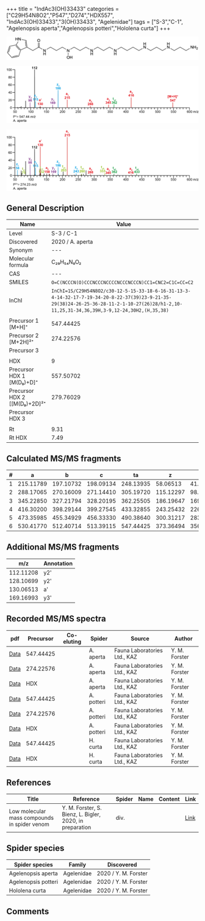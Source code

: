 +++
title = "IndAc3(OH)33433"
categories = ["C29H54N8O2","P547","D274","HDX557",
"IndAc3(OH)33433","3(OH)33433",
"Agelenidae"]
tags = ["S-3","C-1",
"Agelenopsis aperta","Agelenopsis potteri","Hololena curta"]
+++

![](/img/IndAc3(OH)33433.png)

![](/img_MSMS/547_IndAc3(OH)33433_Aa.png?classes=border)

![](/img_MSMS/547_IndAc3(OH)33433_Aa_2.png?classes=border)

## General Description

| Name                        | Value            |
|-----------------------------|------------------|
| Level                       | S-3 / C-1               |
| Discovered                  | 2020 / A. aperta |
| Synonym                     | ---              |
| Molecular formula           | C₂₉H₅₄N₈O₂       |
| CAS                         | ---              |
| SMILES | `O=C(NCCCN(O)CCCNCCCNCCCCNCCCNCCCN)CC1=CNC2=C1C=CC=C2`  |
| InChI  | `InChI=1S/C29H54N8O2/c30-12-5-15-33-18-6-16-31-13-3-4-14-32-17-7-19-34-20-8-22-37(39)23-9-21-35-29(38)24-26-25-36-28-11-2-1-10-27(26)28/h1-2,10-11,25,31-34,36,39H,3-9,12-24,30H2,(H,35,38)`  |
|                             |                  |
| Precursor 1 [M+H]⁺          | 547.44425        |
| Precursor 2 [M+2H]²⁺        | 274.22576        |
| Precursor 3                 |                  |
|                             |                  |
| HDX                         | 9                |
| Precursor HDX 1 [M(D₉)+D]⁺   | 557.50702        |
| Precursor HDX 2 [[M(D₉)+2D]²⁺ | 279.76029        |
| Precursor HDX 3             |                  |
|                             |                  |
| Rt                          | 9.31             |
| Rt HDX                      | 7.49             |

## Calculated MS/MS fragments

| # | a         | b         | c         | ta        | z         | y         | tz        |
|---|-----------|-----------|-----------|-----------|-----------|-----------|-----------|
| 1 | 215.11789 | 197.10732 | 198.09134 | 248.13935 | 58.06513 | 41.03858 | 75.09167 |
| 2 | 288.17065 | 270.16009 | 271.14410 | 305.19720 | 115.12297 | 98.09643 | 132.14952 |
| 3 | 345.22850 | 327.21794 | 328.20195 | 362.25505 | 186.19647 | 169.16993 | 203.22302 |
| 4 | 416.30200 | 398.29144 | 399.27545 | 433.32855 | 243.25432 | 226.22777 | 260.28087 |
| 5 | 473.35985 | 455.34929 | 456.33330 | 490.38640 | 300.31217 | 283.28562 | 333.33364 |
| 6 | 530.41770 | 512.40714 | 513.39115 | 547.44425 | 373.36494 | 356.33839 | 390.39149 |

## Additional MS/MS fragments

| m/z       | Annotation |
|-----------|------------|
| 112.11208 | y2'        |
| 128.10699 | y2'        |
| 130.06513 | a'         |
| 169.16993 | y3'        |

## Recorded MS/MS spectra

| pdf                                                  | Precursor | Co-eluting | Spider    | Source                       | Author        |
|------------------------------------------------------|-----------|------------|-----------|------------------------------|---------------|
| [Data](/pdf/A-aperta/547_IndAc3(OH)33433_Aa.pdf)     | 547.44425 |            | A. aperta | Fauna Laboratories Ltd., KAZ | Y. M. Forster |
| [Data](/pdf/A-aperta/547_IndAc3(OH)33433_Aa_2.pdf)   | 274.22576 |            | A. aperta | Fauna Laboratories Ltd., KAZ | Y. M. Forster |
| [Data](/pdf/A-aperta/547_IndAc3(OH)33433_Aa_HDX.pdf) | HDX       |            | A. aperta | Fauna Laboratories Ltd., KAZ | Y. M. Forster |
| [Data](/pdf/A-potteri/547_IndAc3(OH)33433_Ap.pdf) | 547.44425 |           | A. potteri | Fauna Laboratories Ltd., KAZ | Y. M. Forster |
| [Data](/pdf/A-potteri/547_IndAc3(OH)33433_Ap_2.pdf) | 274.22576 |           | A. potteri | Fauna Laboratories Ltd., KAZ | Y. M. Forster |
| [Data](/pdf/A-potteri/547_IndAc3(OH)33433_Ap_HDX.pdf) | HDX |           | A. potteri | Fauna Laboratories Ltd., KAZ | Y. M. Forster |
| [Data](/pdf/H-curta/547_IndAc3(OH)33433_Hc.pdf) | 547.44425 |           | H. curta | Fauna Laboratories Ltd., KAZ | Y. M. Forster |
| [Data](/pdf/H-curta/547_IndAc3(OH)33433_Hc_HDX.pdf) | HDX |           | H. curta | Fauna Laboratories Ltd., KAZ | Y. M. Forster |

## References

| Title     | Reference   | Spider    | Name   | Content  | Link |
|-----------|-------------|-----------|--------|----------|-----|
| Low molecular mass compounds in spider venom      | Y. M. Forster, S. Bienz, L. Bigler, 2020, in preparation          | div.       |   |   | [Link](unknown) |

## Spider species

| Spider species     | Family     | Discovered           |
|--------------------|------------|----------------------|
| Agelenopsis aperta | Agelenidae | 2020 / Y. M. Forster |
| Agelenopsis potteri | Agelenidae | 2020 / Y. M. Forster |
| Hololena curta | Agelenidae | 2020 / Y. M. Forster |

## Comments